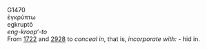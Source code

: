 G1470  
ἐγκρύπτω  
egkruptō  
*eng-kroop‘-to*  
From [1722](g1722) and [2928](g2928) to *conceal* *in*, that is,
*incorporate* *with:* - hid in.  
